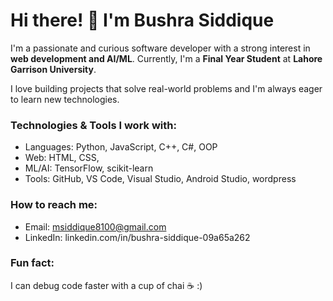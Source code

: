 # Hi there! 👋 I'm Bushra Siddique

I'm a passionate and curious software developer with a strong interest in **web development and AI/ML**. Currently, I'm a **Final Year Student** at **Lahore Garrison University**.

I love building projects that solve real-world problems and I'm always eager to learn new technologies.

###  Technologies & Tools I work with:
- Languages: Python, JavaScript, C++, C#, OOP
- Web: HTML, CSS, 
- ML/AI: TensorFlow, scikit-learn
- Tools: GitHub, VS Code, Visual Studio, Android Studio, wordpress

###  How to reach me:
- Email: msiddique8100@gmail.com
- LinkedIn: linkedin.com/in/bushra-siddique-09a65a262

###  Fun fact:
I can debug code faster with a cup of chai ☕ :)

